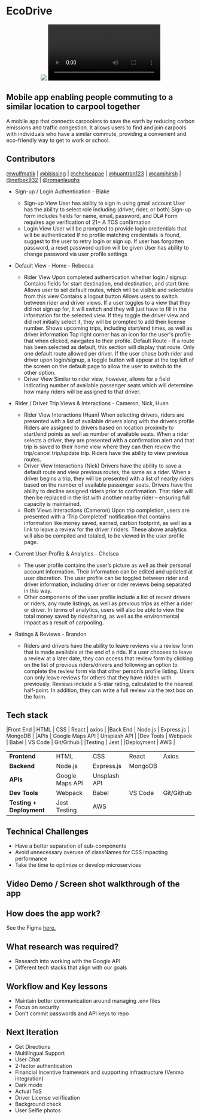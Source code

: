# EcoDrive

<p align="center">
  <img src="https://user-images.githubusercontent.com/103070104/218429330-babc6bde-d4e5-4867-85b9-c8d75dbecdc4.png" />
  <video src="https://user-images.githubusercontent.com/103070104/222848316-8e56c10d-824a-48f8-9132-59ad76b2adf2.mp4" />
</p>
  
## Mobile app enabling people commuting to a similar location to carpool together
A mobile app that connects carpoolers to save the earth by reducing carbon emissions and traffic congestion. It allows users to find and join carpools with individuals who have a similar commute, providing a convenient and eco-friendly way to get to work or school.

## Contributors
[@wulfmatik](https://github.com/wulfmatik)  |  [@bbissing](https://github.com/bbissing)  |  [@chelseapae](https://github.com/chelseapae)  |  [@huantran123](https://github.com/huantran123)  |  [@camjhirsh](https://github.com/camjhirsh)  |  [@netbek932](https://github.com/netbek932)  |  [@romanlaughs](https://github.com/romanlaughs)

* Sign-up / Login Authentication - Blake
  - Sign-up View
User has ability to sign in using gmail account
User has the ability to select role including (driver, rider, or both)
Sign-up form includes fields for name, email, password, and DL#
Form requires age verification of 21+
A TOS confirmation
  - Login View
User will be prompted to provide login credentials that will be authenticated
If no profile matching credentials is found, suggest to the user to retry login or sign up.
If user has forgotten password, a reset password option will be given
User has ability to change password via user profile settings

* Default View - Home - Rebecca
  - Rider View
Upon completed authentication whether login / signup:
Contains fields for start destination, end destination, and start time
Allows user to set default routes, which will be visible and selectable from this view
Contains a logout button
Allows users to switch between rider and driver views. If a user toggles to a view that they did not sign up for, it will switch and they will just have to fill in the information for the selected view. If they toggle the driver view and did not initially select it, they will be prompted to add their license number. 
Shows upcoming trips, including start/end times, as well as driver information
Top right corner has an icon for the user's profile that when clicked, navigates to their profile.
Default Route - If a route has been selected as default, this section will display that route. Only one default route allowed per driver.
If the user chose both rider and driver upon login/signup, a toggle button will appear at the top left of the screen on the default page to allow the user to switch to the other option.
  - Driver View
Similar to rider view, however, allows for a field indicating number of available passenger seats which will determine how many riders will be assigned to that driver.
* Rider / Driver Trip Views & Interactions - Cameron, Nick, Huan
  - Rider View Interactions (Huan)
When selecting drivers, riders are presented with a list of available drivers along with the drivers profile
Riders are assigned to drivers based on location proximity to start/end points as well as number of available seats.
When a rider selects a driver, they are presented with a confirmation alert and that trip is saved to their home view where they can then review the trip/cancel trip/update trip.
Riders have the ability to view previous routes.
  - Driver View Interactions (Nick)
Drivers have the ability to save a default route and view previous routes, the same as a rider.
When a driver begins a trip, they will be presented with a list of nearby riders based on the number of available passenger seats. 
Drivers have the ability to decline assigned riders prior to confirmation. That rider will then be replaced in the list with another nearby rider – ensuring full capacity is maintained.
  - Both Views Interactions  (Cameron)
Upon trip completion, users are presented with a ‘Trip Completed’ notification that contains information like money saved, earned, carbon footprint, as well as a link to leave a review for the driver / riders.
These above analytics will also be compiled and totaled, to be viewed in the user profile page.
* Current User Profile & Analytics - Chelsea
  - The user profile contains the user’s picture as well as their personal account information. Their information can be edited and updated at user discretion. The user profile can be toggled between rider and driver information, including driver or rider reviews being separated in this way.
  - Other components of the user profile include a list of recent drivers or riders, any route listings, as well as previous trips as either a rider or driver. In terms of analytics, users will also be able to view the total money saved by ridesharing, as well as the environmental impact as a result of carpooling. 
* Ratings & Reviews - Brandon
  - Riders and drivers have the ability to leave reviews via a review form that is made available at the end of a ride.
If a user chooses to leave a review at a later date, they can access that review form by clicking on the list of previous riders/drivers and following an option to complete the review form via that other person’s profile listing.
Users can only leave reviews for others that they have ridden with previously. 
Reviews include a 5-star rating, calculated to the nearest half-point. In addition, they can write a full review via the text box on the form.

## Tech stack
|Front End | HTML | CSS | React | axios |
|Back End | Node.js | Express.js | MongoDB |
|APIs | Google Maps API | Unsplash API |
|Dev Tools | Webpack | Babel | VS Code | Git/Github |
|Testing | Jest |
|Deployment | AWS |
<table>
  <tr>
    <td><b>Frontend</b></td>
    <td>HTML</td>
    <td>CSS</td>
    <td>React</td>
    <td>Axios</td>
  </tr>
  <tr>
    <td><b>Backend</b></td>
    <td>Node.js</td>
    <td>Express.js</td>
    <td>MongoDB</td>
    <td></td>
  </tr>
  <tr>
    <td><b>APIs</b></td>
    <td>Google Maps API</td>
    <td>Unsplash API</td>
    <td></td>
  </tr>
  <tr>
    <td><b>Dev Tools</b></td>
    <td>Webpack</td>
    <td>Babel</td>
    <td>VS Code</td>
    <td>Git/Github</td>
   </tr>
  <tr>
    <td><b>Testing + Deployment</b></td>
    <td>Jest Testing</td>
    <td>AWS</td>
    <td></td>
    <td></td>
  </tr>
</table>

## Technical Challenges
*  Have a better separation of sub-components
*  Avoid unnecessary overuse of classNames for CSS impacting performance
*  Take the time to optimize or develop microservices

## Video Demo / Screen shot walkthrough of the app


## How does the app work?
See the Figma [here.](https://www.figma.com/proto/HEWbDkuO29mAwlEXWmwR8c/EcoDrive?page-id=0%3A1&node-id=3%3A7&viewport=-1612%2C346%2C1.03&scaling=scale-down&starting-point-node-id=3%3A7)

## What research was required?
* Research into working with the Google API
* Different tech stacks that align with our goals

## Workflow and Key lessons
* Maintain better communication around managing .env files
* Focus on security
* Don’t commit passwords and API keys to repo

## Next Iteration
- Get Directions
- Multilingual Support
- User Chat
- 2-factor authentication
- Financial Incentive framework and supporting infrastructure (Venmo integration)
- Dark mode
- Actual ToS
- Driver License verification
- Background check
- User Selfie photos

